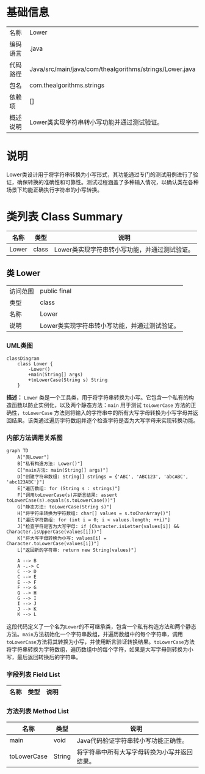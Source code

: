 # 基础信息

|      |      |
|------|------|
| 名称 | Lower |
| 编码语言 | .java |
| 代码路径 | Java/src/main/java/com/thealgorithms/strings/Lower.java |
| 包名 | com.thealgorithms.strings |
| 依赖项 | [] |
| 概述说明 | Lower类实现字符串转小写功能并通过测试验证。 |

# 说明

Lower类设计用于将字符串转换为小写形式，其功能通过专门的测试用例进行了验证，确保转换的准确性和可靠性。测试过程涵盖了多种输入情况，以确认类在各种场景下均能正确执行字符串的小写转换。

# 类列表 Class Summary

| 名称   | 类型  | 说明 |
|-------|------|-------------|
| Lower | class | Lower类实现字符串转小写功能，并通过测试验证。 |



## 类 Lower

|      |      |
|------|------|
| 访问范围 | public final |
| 类型 | class |
| 名称 | Lower |
| 说明 | Lower类实现字符串转小写功能，并通过测试验证。 |


### UML类图

```mermaid
classDiagram
    class Lower {
        -Lower()
        +main(String[] args)
        +toLowerCase(String s) String
    }
```

**描述：**
`Lower` 类是一个工具类，用于将字符串转换为小写。它包含一个私有的构造函数以防止实例化，以及两个静态方法：`main` 用于测试 `toLowerCase` 方法的正确性，`toLowerCase` 方法则将输入的字符串中的所有大写字母转换为小写字母并返回结果。该类通过遍历字符数组并逐个检查字符是否为大写字母来实现转换功能。


### 内部方法调用关系图

```mermaid
graph TD
    A["类Lower"]
    B["私有构造方法: Lower()"]
    C["main方法: main(String[] args)"]
    D["创建字符串数组: String[] strings = {'ABC', 'ABC123', 'abcABC', 'abc123ABC'}"]
    E["遍历数组: for (String s : strings)"]
    F["调用toLowerCase(s)并断言结果: assert toLowerCase(s).equals(s.toLowerCase())"]
    G["静态方法: toLowerCase(String s)"]
    H["将字符串转换为字符数组: char[] values = s.toCharArray()"]
    I["遍历字符数组: for (int i = 0; i < values.length; ++i)"]
    J["检查字符是否为大写字母: if (Character.isLetter(values[i]) && Character.isUpperCase(values[i]))"]
    K["将大写字母转换为小写: values[i] = Character.toLowerCase(values[i])"]
    L["返回新的字符串: return new String(values)"]

    A --> B
    A -.-> C
    C --> D
    C --> E
    E --> F
    F --> G
    G --> H
    G --> I
    I --> J
    J --> K
    K --> L
```

这段代码定义了一个名为`Lower`的不可继承类，包含一个私有构造方法和两个静态方法。`main`方法初始化一个字符串数组，并遍历数组中的每个字符串，调用`toLowerCase`方法将其转换为小写，并使用断言验证转换结果。`toLowerCase`方法将字符串转换为字符数组，遍历数组中的每个字符，如果是大写字母则转换为小写，最后返回转换后的字符串。

### 字段列表 Field List

| 名称  | 类型  | 说明 |
|-------|-------|------|

### 方法列表 Method List

| 名称  | 类型  | 说明 |
|-------|-------|------|
| main | void | Java代码验证字符串转小写功能正确性。 |
| toLowerCase | String | 将字符串中所有大写字母转换为小写并返回结果。 |




